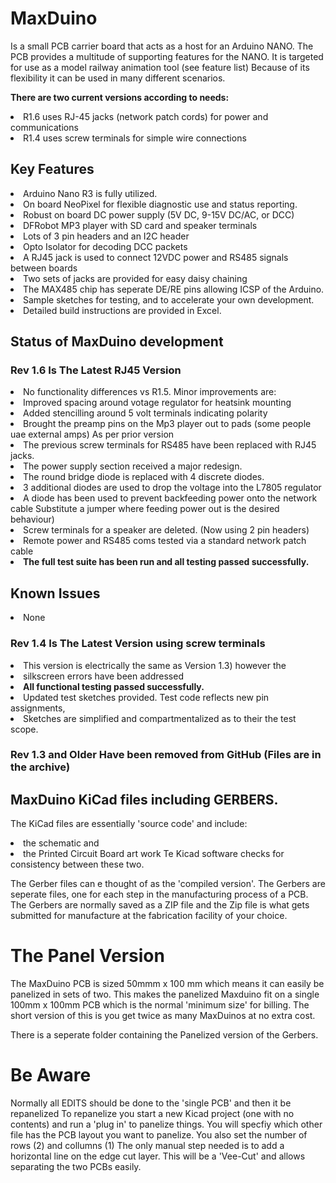 # MaxDuino
Is a small PCB carrier board that acts as a host for an Arduino NANO.
The PCB provides a multitude of supporting features for the NANO.
It is targeted for use as a model railway animation tool (see feature list)
Because of its flexibility it can be used in many different scenarios.

<B>There are two current versions according to needs:</B>
<Li>R1.6 uses RJ-45 jacks (network patch cords) for power and communications
<Li>R1.4 uses screw terminals for simple wire connections

## Key Features
<Li>Arduino Nano R3 is fully utilized.
<Li>On board NeoPixel for flexible diagnostic use and status reporting.
<Li>Robust on board DC power supply (5V DC, 9-15V DC/AC, or DCC)
<Li>DFRobot MP3 player with SD card and speaker terminals
<Li>Lots of 3 pin headers and an I2C header
<Li>Opto Isolator for decoding DCC packets
<Li>A RJ45 jack is used to connect 12VDC power and RS485 signals between boards
<li>Two sets of jacks are provided for easy daisy chaining
<Li>The MAX485 chip has seperate DE/RE pins allowing ICSP of the Arduino. 
<Li>Sample sketches for testing, and to accelerate your own development.
<Li>Detailed build instructions are provided in Excel.

## Status of MaxDuino development 
### Rev 1.6 Is The Latest RJ45 Version 
<Li>No functionality differences vs R1.5.  Minor improvements are: 
<Li>Improved spacing around votage regulator for heatsink mounting
<Li>Added stencilling around 5 volt terminals indicating polarity
<Li>Brought the preamp pins on the Mp3 player out to pads (some people uae external amps)
As per prior version
<Li>The previous screw terminals for RS485 have been replaced with RJ45 jacks.
<Li>The power supply section received a major redesign.
<li>The round bridge diode is replaced with 4 discrete diodes.
<Li>3 additional diodes are used to drop the voltage into the L7805 regulator
<Li>A diode has been used to prevent backfeeding power onto the network cable 
Substitute a jumper where feeding power out is the desired behaviour)
<li>Screw terminals for a speaker are deleted. (Now using 2 pin headers)
<Li>Remote power and RS485 coms tested via a standard network patch cable</Li>
<Li><B>The full test suite has been run and all testing passed successfully.</B>

## Known Issues
<Li>None

### Rev 1.4 Is The Latest Version using screw terminals
<Li>This version is electrically the same as Version 1.3) however the 
<Li>silkscreen errors have been addressed</Li>
<Li><B>All functional testing passed successfully.</B></Li>
<Li>Updated test sketches provided. Test code reflects new pin assignments,
<Li>Sketches are simplified and compartmentalized as to their the test scope.

### Rev 1.3 and Older Have been removed from GitHub (Files are in the archive)

## MaxDuino KiCad files including GERBERS.
The KiCad files are essentially 'source code' and include:
<Li>the schematic and
<Li>the Printed Circuit Board art work
Te Kicad software checks for consistency between these two.

The Gerber files can e thought of as the 'compiled version'. The Gerbers
are seperate files, one for each step in the manufacturing process of a PCB.
The Gerbers are normally saved as a ZIP file and the Zip file is what gets
submitted for manufacture at the fabrication facility of your choice.

# The Panel Version
The MaxDuino PCB is sized 50mmm x 100 mm which means it can easily be panelized
in sets of two. This makes the panelized Maxduino fit on a single 100mm x 100mm 
PCB which is the normal 'minimum size' for billing. The short version of this 
is you get twice as many MaxDuinos at no extra cost.

There is a seperate folder containing the Panelized version of the Gerbers.

# Be Aware
Normally all EDITS should be done to the 'single PCB' and then it be repanelized
To repanelize you start a new Kicad project (one with no contents)
and run a 'plug in' to panelize things. You will specfiy which other 
file has the PCB layout you want to panelize. You also set the number of
rows (2) and collumns (1)
The only manual step needed is to add a horizontal line on the edge cut layer.
This will be a 'Vee-Cut' and allows separating the two PCBs easily.
